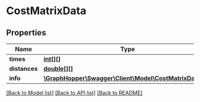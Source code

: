 # CostMatrixData

## Properties
Name | Type | Description | Notes
------------ | ------------- | ------------- | -------------
**times** | [**int[][]**](array.md) |  | [optional] 
**distances** | [**double[][]**](array.md) |  | [optional] 
**info** | [**\GraphHopper\Swagger\Client\Model\CostMatrixDataInfo**](CostMatrixDataInfo.md) |  | [optional] 

[[Back to Model list]](../README.md#documentation-for-models) [[Back to API list]](../README.md#documentation-for-api-endpoints) [[Back to README]](../README.md)


